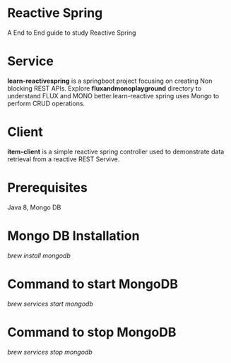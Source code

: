 # Reactive Spring
A End to End guide to study Reactive Spring

# Service 
**learn-reactivespring** is a springboot project focusing on creating Non blocking REST APIs. Explore **fluxandmonoplayground** directory to understand FLUX and MONO better.learn-reactive spring uses Mongo to perform CRUD operations.

# Client
**item-client** is a simple reactive spring controller used to demonstrate data retrieval from a reactive REST Servive.

# Prerequisites
Java 8, Mongo DB

# Mongo DB Installation
*brew install mongodb*

# Command to start MongoDB
*brew services start mongodb*

# Command to stop MongoDB
*brew services stop mongodb*

